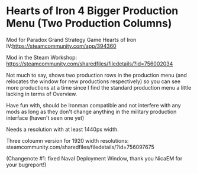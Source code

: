 # Hearts of Iron 4 Bigger Production Menu (Two Production Columns)

Mod for Paradox Grand Strategy Game Hearts of Iron IV:https://steamcommunity.com/app/394360

Mod in the Steam Workshop: https://steamcommunity.com/sharedfiles/filedetails/?id=756002034

Not much to say, shows two production rows in the production menu (and relocates the window for new productions respectively) so you can see more productions at a time since I find the standard production menu a little lacking in terms of Overview. 

Have fun with, should be Ironman compatible and not interfere with any mods as long as they don't change anything in the military production interface (haven't seen one yet) 

Needs a resolution with at least 1440px width. 

Three coloumn version for 1920 width resolutions: steamcommunity.com/sharedfiles/filedetails/?id=756097675 

(Changenote #1: fixed Naval Deployment Window, thank you NicaEM for your bugreport!)
